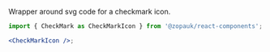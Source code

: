 Wrapper around svg code for a checkmark icon.

```jsx
import { CheckMark as CheckMarkIcon } from '@zopauk/react-components';

<CheckMarkIcon />;
```
